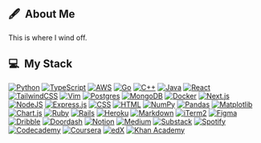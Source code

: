 <h2> 🖋️ &nbsp;About Me</h2>
This is where I wind off.

<h2> 💻 &nbsp;My Stack</h2>

[![Python](https://img.shields.io/badge/Python-3776AB?logo=python&logoColor=fff)](#)
[![TypeScript](https://img.shields.io/badge/TypeScript-3178C6?logo=typescript&logoColor=fff)](#)
[![AWS](https://img.shields.io/badge/AWS-%23FF9900.svg?logo=amazon-web-services&logoColor=white)](#)
[![Go](https://img.shields.io/badge/Go-%2300ADD8.svg?&logo=go&logoColor=white)](#)
[![C++](https://img.shields.io/badge/C++-%2300599C.svg?logo=c%2B%2B&logoColor=white)](#)
[![Java](https://img.shields.io/badge/Java-%23ED8B00.svg?logo=openjdk&logoColor=white)](#)
[![React](https://img.shields.io/badge/React-%2320232a.svg?logo=react&logoColor=%2361DAFB)](#)
[![TailwindCSS](https://img.shields.io/badge/Tailwind%20CSS-%2338B2AC.svg?logo=tailwind-css&logoColor=white)](#)
[![Vim](https://img.shields.io/badge/Vim-%2311AB00.svg?logo=vim&logoColor=white)](#)
[![Postgres](https://img.shields.io/badge/Postgres-%23316192.svg?logo=postgresql&logoColor=white)](#)
[![MongoDB](https://img.shields.io/badge/MongoDB-%234ea94b.svg?logo=mongodb&logoColor=white)](#)
[![Docker](https://img.shields.io/badge/Docker-2496ED?logo=docker&logoColor=fff)](#)
[![Next.js](https://img.shields.io/badge/Next.js-black?logo=next.js&logoColor=white)](#)
[![NodeJS](https://img.shields.io/badge/Node.js-6DA55F?logo=node.js&logoColor=white)](#)
[![Express.js](https://img.shields.io/badge/Express.js-%23404d59.svg?logo=express&logoColor=%2361DAFB)](#)
[![CSS](https://img.shields.io/badge/CSS-1572B6?logo=css3&logoColor=fff)](#)
[![HTML](https://img.shields.io/badge/HTML-%23E34F26.svg?logo=html5&logoColor=white)](#)
[![NumPy](https://img.shields.io/badge/NumPy-4DABCF?logo=numpy&logoColor=fff)](#)
[![Pandas](https://img.shields.io/badge/Pandas-150458?logo=pandas&logoColor=fff)](#)
[![Matplotlib](https://custom-icon-badges.demolab.com/badge/Matplotlib-71D291?logo=matplotlib&logoColor=fff)](#)
[![Chart.js](https://img.shields.io/badge/Chart.js-FF6384?logo=chartdotjs&logoColor=fff)](#)
[![Ruby](https://img.shields.io/badge/Ruby-%23CC342D.svg?&logo=ruby&logoColor=white)](#)
[![Rails](https://img.shields.io/badge/Rails-%23CC0000.svg?logo=ruby-on-rails&logoColor=white)](#)
[![Heroku](https://img.shields.io/badge/Heroku-430098?logo=heroku&logoColor=fffe)](#)
[![Markdown](https://img.shields.io/badge/Markdown-%23000000.svg?logo=markdown&logoColor=white)](#)
[![iTerm2](https://img.shields.io/badge/iTerm2-000000?logo=iterm2&logoColor=fff)](#)
[![Figma](https://img.shields.io/badge/Figma-F24E1E?logo=figma&logoColor=white)](#)
[![Dribble](https://img.shields.io/badge/Dribbble-EA4C89?logo=dribbble&logoColor=white)](#)
[![Doordash](https://img.shields.io/badge/DoorDash-FF3008?logo=DoorDash&logoColor=white)](#)
[![Notion](https://img.shields.io/badge/Notion-000?logo=notion&logoColor=fff)](#)
[![Medium](https://img.shields.io/badge/Medium-%23000000.svg?logo=medium&logoColor=white)](#)
[![Substack](https://img.shields.io/badge/Substack-FF6719?logo=substack&logoColor=fff)](#)
[![Spotify](https://img.shields.io/badge/Spotify-1ED760?logo=spotify&logoColor=white)](#)
[![Codecademy](https://img.shields.io/badge/Codecademy-%2321759B.svg?logo=codecademy&logoColor=white)](#)
[![Coursera](https://img.shields.io/badge/Coursera-0056D2?logo=coursera&logoColor=fff)](#)
[![edX](https://img.shields.io/badge/edX-02262B?logo=edx&logoColor=fff)](#)
[![Khan Academy](https://img.shields.io/badge/Khan%20Academy-14BF96?logo=khanacademy&logoColor=fff)](#)
